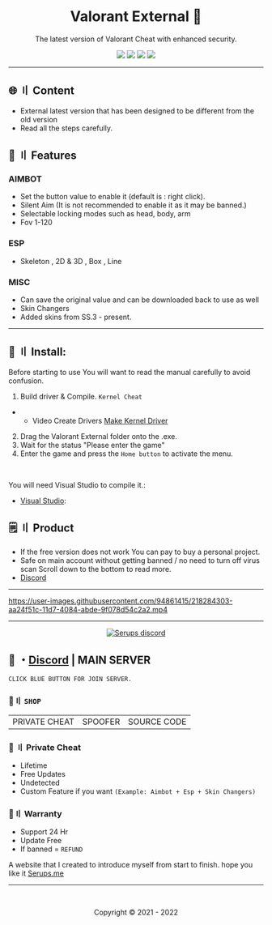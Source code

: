 <h1 align="center">
  Valorant External 🥊
</h1>

<p align="center">
  The latest version of Valorant Cheat with enhanced security.
</p> 

 

<p align="center">
  <img src="https://img.shields.io/github/languages/top/Serups/Valorant.External?style=flat-square"/>
  <img src="https://img.shields.io/github/last-commit/Serups/Valorant.External?style=flat-square"/>
  <img src="https://sonarcloud.io/api/project_badges/measure?project=Serups.External&metric=ncloc"/>
  <img src="https://img.shields.io/github/stars/Serups/Valorant.External?color=5ac18e&label=Stars&style=flat-square"/>
 
</p>

---

## <a id="content"></a>🌐 〢 Content

- External latest version that has been designed to be different from the old version
- Read all the steps carefully.

## <a id="features"></a>🔰 〢 Features
 
### AIMBOT
- Set the button value to enable it (default is : right click).
- Silent Aim (It is not recommended to enable it as it may be banned.)
- Selectable locking modes such as head, body, arm
- Fov 1-120

### ESP
- Skeleton , 2D & 3D , Box , Line

### MISC
- Can save the original value and can be downloaded back to use as well
- Skin Changers
- Added skins from SS.3 - present.


---

## <a id="setup"></a> 📁 〢 Install:

Before starting to use You will want to read the manual carefully to avoid confusion.

1. Build driver & Compile. `Kernel Cheat`
- - Video Create Drivers [Make Kernel Driver](https://youtube.com/playlist?list=PLQURoBilKBnwa3gPTTl1hlNCHYU8CI0HR)
2. Drag the Valorant External folder onto the .exe.
3. Wait for the status "Please enter the game"
4. Enter the game and press the `Home button` to activate the menu.

<br>

  
   You will need Visual Studio to compile it.:

- [Visual Studio](https://visualstudio.microsoft.com/):



## <a id="setup2"></a> 🗒 〢 Product
- If the free version does not work You can pay to buy a personal project.
- Safe  on main account without getting banned / no need to turn off virus scan Scroll down to the bottom to read more.
- [Discord](https://discord.gg/2euDQqzD8Y) 

---



https://user-images.githubusercontent.com/94861415/218284303-aa24f51c-11d7-4084-abde-9f078d54c2a2.mp4



--- 

  <p align="center">
    <a href="https://discord.gg/2euDQqzD8Y">
        <img title="Serups server discord" alt="Serups discord" src="https://discordapp.com/api/guilds/923947526552432731/widget.png?style=banner2"/>
    </a>
</p> 
 
## 💬 ・[Discord](https://discord.gg/2euDQqzD8Y) | MAIN SERVER
`CLICK BLUE BUTTON FOR JOIN SERVER.`

 ### 🛒〢 `SHOP`
 
<table>
<tr>
	<td> PRIVATE CHEAT
	<td> SPOOFER
	<td> SOURCE CODE
</table>

  
### 🥊 〢 Private Cheat

- Lifetime 
- Free Updates 
- Undetected
- Custom Feature if you want `(Example: Aimbot + Esp + Skin Changers)`

### 🔱〢 Warranty

- Support 24 Hr
- Update Free
- If banned = `REFUND`

A website that I created to introduce myself from start to finish. hope you like it [Serups.me](http://Serups.me/)

---

  <br>

<p align="center">
  Copyright © 2021 - 2022
<br>
